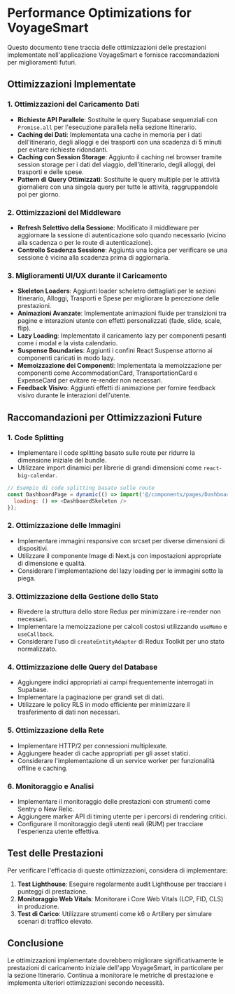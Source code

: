 # Performance Optimizations for VoyageSmart

Questo documento tiene traccia delle ottimizzazioni delle prestazioni implementate nell'applicazione VoyageSmart e fornisce raccomandazioni per miglioramenti futuri.

## Ottimizzazioni Implementate

### 1. Ottimizzazioni del Caricamento Dati

- **Richieste API Parallele**: Sostituite le query Supabase sequenziali con `Promise.all` per l'esecuzione parallela nella sezione Itinerario.
- **Caching dei Dati**: Implementata una cache in memoria per i dati dell'itinerario, degli alloggi e dei trasporti con una scadenza di 5 minuti per evitare richieste ridondanti.
- **Caching con Session Storage**: Aggiunto il caching nel browser tramite session storage per i dati del viaggio, dell'itinerario, degli alloggi, dei trasporti e delle spese.
- **Pattern di Query Ottimizzati**: Sostituite le query multiple per le attività giornaliere con una singola query per tutte le attività, raggruppandole poi per giorno.

### 2. Ottimizzazioni del Middleware

- **Refresh Selettivo della Sessione**: Modificato il middleware per aggiornare la sessione di autenticazione solo quando necessario (vicino alla scadenza o per le route di autenticazione).
- **Controllo Scadenza Sessione**: Aggiunta una logica per verificare se una sessione è vicina alla scadenza prima di aggiornarla.

### 3. Miglioramenti UI/UX durante il Caricamento

- **Skeleton Loaders**: Aggiunti loader scheletro dettagliati per le sezioni Itinerario, Alloggi, Trasporti e Spese per migliorare la percezione delle prestazioni.
- **Animazioni Avanzate**: Implementate animazioni fluide per transizioni tra pagine e interazioni utente con effetti personalizzati (fade, slide, scale, flip).
- **Lazy Loading**: Implementato il caricamento lazy per componenti pesanti come i modal e la vista calendario.
- **Suspense Boundaries**: Aggiunti i confini React Suspense attorno ai componenti caricati in modo lazy.
- **Memoizzazione dei Componenti**: Implementata la memoizzazione per componenti come AccommodationCard, TransportationCard e ExpenseCard per evitare re-render non necessari.
- **Feedback Visivo**: Aggiunti effetti di animazione per fornire feedback visivo durante le interazioni dell'utente.

## Raccomandazioni per Ottimizzazioni Future

### 1. Code Splitting

- Implementare il code splitting basato sulle route per ridurre la dimensione iniziale del bundle.
- Utilizzare import dinamici per librerie di grandi dimensioni come `react-big-calendar`.

```javascript
// Esempio di code splitting basato sulle route
const DashboardPage = dynamic(() => import('@/components/pages/DashboardPage'), {
  loading: () => <DashboardSkeleton />
});
```

### 2. Ottimizzazione delle Immagini

- Implementare immagini responsive con srcset per diverse dimensioni di dispositivi.
- Utilizzare il componente Image di Next.js con impostazioni appropriate di dimensione e qualità.
- Considerare l'implementazione del lazy loading per le immagini sotto la piega.

### 3. Ottimizzazione della Gestione dello Stato

- Rivedere la struttura dello store Redux per minimizzare i re-render non necessari.
- Implementare la memoizzazione per calcoli costosi utilizzando `useMemo` e `useCallback`.
- Considerare l'uso di `createEntityAdapter` di Redux Toolkit per uno stato normalizzato.

### 4. Ottimizzazione delle Query del Database

- Aggiungere indici appropriati ai campi frequentemente interrogati in Supabase.
- Implementare la paginazione per grandi set di dati.
- Utilizzare le policy RLS in modo efficiente per minimizzare il trasferimento di dati non necessari.

### 5. Ottimizzazione della Rete

- Implementare HTTP/2 per connessioni multiplexate.
- Aggiungere header di cache appropriati per gli asset statici.
- Considerare l'implementazione di un service worker per funzionalità offline e caching.

### 6. Monitoraggio e Analisi

- Implementare il monitoraggio delle prestazioni con strumenti come Sentry o New Relic.
- Aggiungere marker API di timing utente per i percorsi di rendering critici.
- Configurare il monitoraggio degli utenti reali (RUM) per tracciare l'esperienza utente effettiva.

## Test delle Prestazioni

Per verificare l'efficacia di queste ottimizzazioni, considera di implementare:

1. **Test Lighthouse**: Eseguire regolarmente audit Lighthouse per tracciare i punteggi di prestazione.
2. **Monitoraggio Web Vitals**: Monitorare i Core Web Vitals (LCP, FID, CLS) in produzione.
3. **Test di Carico**: Utilizzare strumenti come k6 o Artillery per simulare scenari di traffico elevato.

## Conclusione

Le ottimizzazioni implementate dovrebbero migliorare significativamente le prestazioni di caricamento iniziale dell'app VoyageSmart, in particolare per la sezione Itinerario. Continua a monitorare le metriche di prestazione e implementa ulteriori ottimizzazioni secondo necessità.
